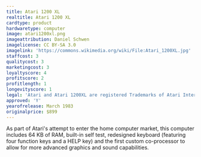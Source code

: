 ```yaml
---
title: Atari 1200 XL
realtitle: Atari 1200 XL
cardtype: product
hardwaretype: computer
image: atari1200xl.png
imageattribution: Daniel Schwen
imagelicense: CC BY-SA 3.0
imagelink: 'https://commons.wikimedia.org/wiki/File:Atari_1200XL.jpg'
staffcost: 3
qualitycost: 3
marketingcost: 3
loyaltyscore: 4
profitscore: 2
profitlength: 1
longevityscore: 1
legal: 'Atari and Atari 1200XL are registered Trademarks of Atari Interactive, Inc'
approved: 'Y'
yearofrelease: March 1983
originalprice: $899
---
```


As part of Atari's attempt to enter the home computer market, this computer includes 64 KB of RAM, built-in self test, redesigned keyboard (featuring four function keys and a HELP key) and the first custom co-processor to allow for more advanced graphics and sound capabilities.
